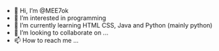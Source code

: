 - 👋 Hi, I’m @MEE7ok
- 👀 I’m interested in programming
- 🌱 I’m currently learning HTML CSS, Java and Python (mainly python) 
- 💞️ I’m looking to collaborate on ...
- 📫 How to reach me ...

<!---
MEE7ok/MEE7ok is a ✨ special ✨ repository because its `README.md` (this file) appears on your GitHub profile.
You can click the Preview link to take a look at your changes.
--->
